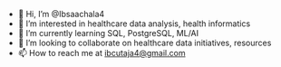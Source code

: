 - 👋 Hi, I’m @Ibsaachala4
- 👀 I’m interested in healthcare data analysis, health informatics
- 🌱 I’m currently learning SQL, PostgreSQL, ML/AI
- 💞️ I’m looking to collaborate on healthcare data initiatives, resources
- 📫 How to reach me at ibcutaja4@gmail.com

<!---
Ibsaachala4/Ibsaachala4 is a ✨ special ✨ repository because its `README.md` (this file) appears on your GitHub profile.
You can click the Preview link to take a look at your changes.
--->
